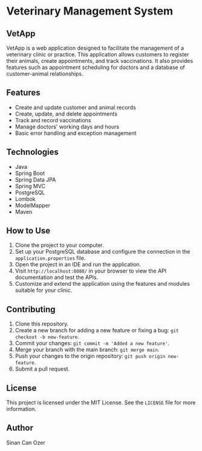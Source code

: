 # Veterinary Management System
## VetApp


VetApp is a web application designed to facilitate the management of a veterinary clinic or practice. This application allows customers to register their animals, create appointments, and track vaccinations. It also provides features such as appointment scheduling for doctors and a database of customer-animal relationships.

## Features

- Create and update customer and animal records
- Create, update, and delete appointments
- Track and record vaccinations
- Manage doctors' working days and hours
- Basic error handling and exception management

## Technologies

- Java
- Spring Boot
- Spring Data JPA
- Spring MVC
- PostgreSQL
- Lombok
- ModelMapper
- Maven

## How to Use

1. Clone the project to your computer.
2. Set up your PostgreSQL database and configure the connection in the `application.properties` file.
3. Open the project in an IDE and run the application.
4. Visit `http://localhost:8080/` in your browser to view the API documentation and test the APIs.
5. Customize and extend the application using the features and modules suitable for your clinic.

## Contributing

1. Clone this repository.
2. Create a new branch for adding a new feature or fixing a bug: `git checkout -b new-feature`.
3. Commit your changes: `git commit -m 'Added a new feature'`.
4. Merge your branch with the main branch: `git merge main`.
5. Push your changes to the origin repository: `git push origin new-feature`.
6. Submit a pull request.

## License

This project is licensed under the MIT License. See the `LICENSE` file for more information.

## Author

Sinan Can Ozer